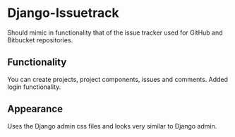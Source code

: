 # Django-Issuetrack

Should mimic in functionality that of the issue tracker used for GitHub and Bitbucket repositories.

## Functionality

You can create projects, project components, issues and comments. Added login functionality.

## Appearance

Uses the Django admin css files and looks very similar to Django admin.

